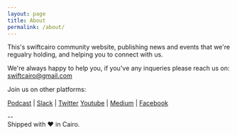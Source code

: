 ```yaml
---
layout: page
title: About
permalink: /about/
---
```


This's swiftcairo community website, publishing news and events that we're regualry holding, and helping you to connect with us.



We're always happy to help you, if you've any inqueries please reach us on: <swiftcairo@gmail.com>

Join us on other platforms:

[Podcast](https://anchor.fm/swiftcairo) | [Slack](http://bit.ly/2oXd2of) | [Twitter](https://twitter.com/swiftCairo)
[Youtube](http://bit.ly/2mIUur2) | [Medium](http://medium.com/swiftcairo) | [Facebook](http://facebook.com/swiftcairo)


-- \
Shipped with ❤️ in Cairo.
